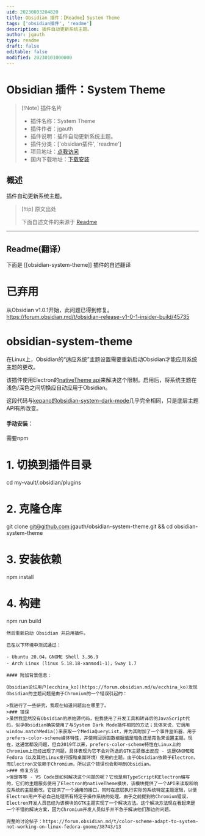 ```yaml
---
uid: 20230803204820
title: Obsidian 插件：【Readme】System Theme
tags: ['obsidian插件', 'readme']
description: 插件自动更新系统主题。
author: jgauth
type: readme
draft: false
editable: false
modified: 20230101000000
---
```


# Obsidian 插件：System Theme

> [!Note] 插件名片
> - 插件名称：System Theme
> - 插件作者：jgauth
> - 插件说明：插件自动更新系统主题。
> - 插件分类：['obsidian插件', 'readme']
> - 项目地址：[点我访问](https://github.com/jgauth/obsidian-system-theme)
> - 国内下载地址：[下载安装](https://pkmer.cn/products/plugin/pluginMarket/?obsidian-system-theme)

## 概述

插件自动更新系统主题。



> [!tip] 原文出处
> 
>下面自述文件的来源于 [Readme](https://ghproxy.net/https://raw.githubusercontent.com/jgauth/obsidian-system-theme/master/README.md)
> 

---

## Readme(翻译）

下面是 [[obsidian-system-theme]] 插件的自述翻译


# 已弃用
从Obsidian v1.0.1开始，此问题已得到修复。https://forum.obsidian.md/t/obsidian-release-v1-0-1-insider-build/45735

# obsidian-system-theme

在Linux上，Obsidian的“适应系统”主题设置需要重新启动Obsidian才能应用系统主题的更改。

该插件使用Electron的[nativeTheme api](https://www.electronjs.org/docs/latest/api/native-theme)来解决这个限制。启用后，将系统主题在浅色/深色之间切换应自动应用于Obsidian。

这段代码与[kepano的obsidian-system-dark-mode](https://github.com/kepano/obsidian-system-dark-mode)几乎完全相同，只是底层主题API有所改变。

#### 手动安装：
需要npm

# 1. 切换到插件目录
cd my-vault/.obsidian/plugins

# 2. 克隆仓库
git clone git@github.com:jgauth/obsidian-system-theme.git && cd obsidian-system-theme

# 3. 安装依赖
npm install

# 4. 构建
npm run build
```
然后重新启动 Obsidian 并启用插件。

已在以下环境中测试通过：

- Ubuntu 20.04，GNOME Shell 3.36.9
- Arch Linux (linux 5.18.18-xanmod1-1)，Sway 1.7

#### 附加背景信息：

Obsidian论坛用户[ecchina_ko](https://forum.obsidian.md/u/ecchina_ko)发现Obsidian的主题问题是由于Chromium的一个错误引起的：

>我进行了一些研究，我现在知道问题出在哪里了。
>### 错误
>虽然我显然没有Obsidian的原始源代码，但我使用了开发工具和转译后的JavaScript代码，似乎Obsidian确实使用了与System Dark Mode插件相同的方法；具体来说，它调用window.matchMedia()来获取一个MediaQueryList，并为其附加了一个事件监听器，用于prefers-color-scheme媒体特性，并使用回调函数根据值是暗色还是亮色来设置主题。现在，这通常都没问题，但自2019年以来，prefers-color-scheme特性在Linux上的Chromium上已经出现了问题，具体表现为它不会对所选的GTK主题做出反应 - 这是GNOME和Fedora（以及其他Linux发行版和桌面环境）使用的主题。由于Obsidian依赖于Electron，而Electron又依赖于Chromium，所以这个错误也会影响到Obsidian。
>### 修复方法
>但是等等 - VS Code是如何解决这个问题的呢？它也是用TypeScript和Electron编写的，它们的主题服务使用了Electron的nativeTheme模块，该模块提供了一个API来读取和响应系统的主题更改。它提供了一个通用的接口，同时在底层执行实际的系统特定主题逻辑，以便Electron用户不必自己处理所有特定于操作系统的处理。由于之前提到的Chromium错误，Electron开发人员已经为该模块的GTK主题实现了一个解决方法。这个解决方法现在看起来是一个不错的解决方案，因为Chromium开发人员似乎并不急于解决他们那边的问题。

完整的讨论帖子：https://forum.obsidian.md/t/color-scheme-adapt-to-system-not-working-on-linux-fedora-gnome/38743/13



